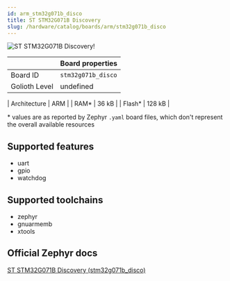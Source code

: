 ```yaml
---
id: arm_stm32g071b_disco
title: ST STM32G071B Discovery
slug: /hardware/catalog/boards/arm/stm32g071b_disco
---
```


[//]: # (This is an auto-generated file, do not edit! Changes to it will be lost upon re-generation)

![ST STM32G071B Discovery!](/img/boards/arm/stm32g071b_disco.jpg "ST STM32G071B Discovery")

|                | Board properties     |
| -------------  | -------------------- |
| Board ID       | `stm32g071b_disco` |
| Golioth Level  | undefined       |

| Architecture   | ARM |
| RAM*           | 36 kB |
| Flash*         | 128 kB |

\* values are as reported by Zephyr `.yaml` board files, which don't represent the overall available resources



## Supported features

* uart
* gpio
* watchdog

## Supported toolchains

* zephyr
* gnuarmemb
* xtools

## Official Zephyr docs

[ST STM32G071B Discovery (stm32g071b_disco)](https://docs.zephyrproject.org/latest/boards/arm/stm32g071b_disco/doc/index.html)
